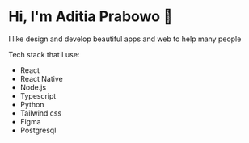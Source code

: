# Hi, I'm Aditia Prabowo 👋 

I like design and develop beautiful apps and web to help many people

Tech stack that I use:
* React
* React Native
* Node.js
* Typescript
* Python
* Tailwind css
* Figma
* Postgresql




